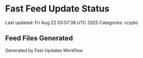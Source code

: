 # Fast Feed Update Status
Last updated: Fri Aug 22 03:57:38 UTC 2025
Categories: crypto

## Feed Files Generated

Generated by Fast Updates Workflow
